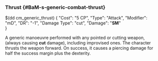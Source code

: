 ### Thrust {#BaM-s-generic-combat-thrust}

$(dd cm_generic_thrust)
{
	"Cost": "5 CP",
	"Type": "Attack",
	"Modifier": "mD",
	"DR": "-1",
	"Damage Type": "cut",
	"Damage": "__SM__"	
}

A generic manoeuvre performed with any pointed or cutting weapon,
(always causing __cut__ damage),
including improvised ones. The character thrusts the weapon forward.
On success, it causes a piercing damage for half the success margin
plus the dexterity.
